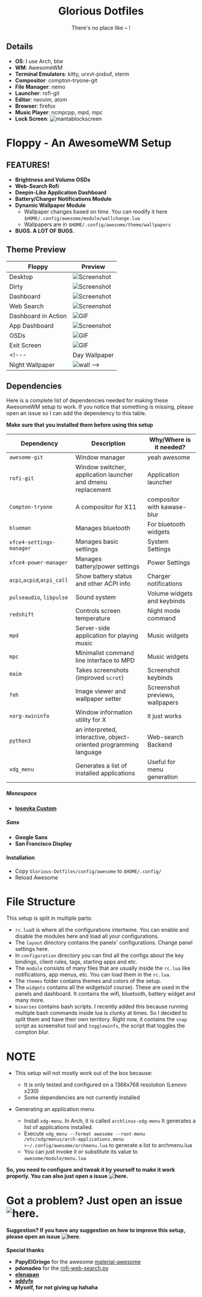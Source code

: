 <div align="center">
    <h1>Glorious Dotfiles</h1>
    <p>There's no place like <b><code>~</code></b> !</p>
</div>

## Details
+ **OS**: I use Arch, btw
+ **WM**: AwesomeWM
+ **Terminal Emulators**: kitty, urxvt-pixbuf, xterm
+ **Compositor**: compton-tryone-git
+ **File Manager**: nemo
+ **Launcher**: rofi-git
+ **Editor**: neovim, atom
+ **Browser**: firefox
+ **Music Player**: ncmpcpp, mpd, mpc
+ **Lock Screen**: ![mantablockscreen](https://github.com/reorr/mantablockscreen)

# Floppy - An AwesomeWM Setup

## FEATURES!
+ **Brightness and Volume OSDs**
+ **Web-Search Rofi**
+ **Deepin-Like Application Dashboard**
+ **Battery/Charger Notifications Module**
+ **Dynamic Wallpaper Module**
  - Wallpaper changes based on time. You can modify it here `$HOME/.config/awesome/module/wallchange.lua`
  - Wallpapers are in `$HOME/.config/awesome/theme/wallpapers`
+ **BUGS. A LOT OF BUGS.**

## Theme Preview  

| Floppy | Preview |
| --- | --- |
| Desktop | ![Screenshot](https://github.com/ilovecookieee/Glorious-Dotfiles/blob/master/screenshots/desktop.png) |
| Dirty | ![Screenshot](https://github.com/ilovecookieee/Glorious-Dotfiles/blob/master/screenshots/dirty.png)   |
| Dashboard | ![Screenshot](https://github.com/ilovecookieee/Glorious-Dotfiles/blob/master/screenshots/dashboard.png) |
| Web Search | ![Screenshot](https://github.com/ilovecookieee/Glorious-Dotfiles/blob/master/screenshots/rofi-searchweb.gif) |
| Dashboard in Action | ![GIF](https://github.com/ilovecookieee/Glorious-Dotfiles/blob/master/screenshots/dashboardinaction.gif) |
| App Dashboard | ![Screenshot](https://github.com/ilovecookieee/Glorious-Dotfiles/blob/master/screenshots/application-dashboard.png) |
| OSDs | ![GIF](https://github.com/ilovecookieee/Glorious-Dotfiles/blob/master/screenshots/OSDs.gif) |
| Exit Screen | ![GIF](https://github.com/ilovecookieee/Glorious-Dotfiles/blob/master/screenshots/exit-screen.png) |
<!--- | Day Wallpaper | ![wall](https://github.com/ilovecookieee/Glorious-Dotfiles/blob/master/screenshots/day-wallpaper.jpg)  
| Night Wallpaper | ![wall](https://github.com/ilovecookieee/Glorious-Dotfiles/blob/master/screenshots/night-wallpaper.jpg)   -->


## Dependencies
Here is a complete list of dependencies needed for making these AwesomeWM setup to work.
If you notice that something is missing, please open an issue so I can add the dependency to this table.

**Make sure that you installed them before using this setup**  

| Dependency | Description | Why/Where is it needed? |
| --- | --- | --- |
| `awesome-git` | Window manager | yeah awesome |
| `rofi-git` | Window switcher, application launcher and dmenu replacement | Application launcher |
| `Compton-tryone` | A compositor for X11 | compositor with kawase-blur |
| `blueman` | Manages bluetooth | For bluetooth widgets |
| `xfce4-settings-manager` | Manages basic settings | System Settings |
| `xfce4-power-manager` | Manages battery/power settings | Power Settings |
| `acpi`,`acpid`,`acpi_call` | Show battery status and other ACPI info | Charger notifications |
| `pulseaudio`, `libpulse` | Sound system | Volume widgets and keybinds |
| `redshift` | Controls screen temperature | Night mode command |
| `mpd` | Server-side application for playing music | Music widgets |
| `mpc` | Minimalist command line interface to MPD | Music widgets |
| `maim` | Takes screenshots (improved `scrot`) | Screenshot keybinds |
| `feh` | Image viewer and wallpaper setter | Screenshot previews, wallpapers |
| `xorg-xwininfo` | Window information utility for X | it just works |
| `python3`| an interpreted, interactive, object-oriented programming language | Web-search Backend |
| `xdg_menu` | Generates a list of installed applications | Useful for menu generation |


##### Monospace
+ **[Iosevka Custom](https://github.com/elenapan/dotfiles/)**

##### Sans
+ **Google Sans**
+ **San Francisco Display**

#### Installation
+ Copy `Glorious-Dotfiles/config/awesome` to `$HOME/.config/`
+ Reload Awesome


# File Structure  
This setup is split in multiple parts:
+ `rc.lua`it is where all the configurations intertwine. You can enable and disable the modules here and load all your configurations.  
+ The `layout` directory contains the panels' configurations. Change panel settings here.  
+ In `configuration` directory you can find all the configs about the key bindings, client rules, tags, starting apps and etc.  
+ The `module` consists of many files that are usually inside the `rc.lua` like notifications, app menus, etc. You can load them in the `rc.lua`.  
+ The `themes` folder contains themes and colors of the setup.  
+ The `widgets` contains all the widgets(of course). These are used in the panels and dashboard. It contains the wifi, bluetooth, battery widget and many more.  
+ `binaries` contains bash scripts. I recently added this because running multiple bash commands inside lua is clunky at times. So I decided to split them and have their own territory. Right now, it contains the `snap` script as screenshot tool and `togglewinfx`, the script that toggles the compton blur.  

# NOTE  
+ This setup will not mostly work out of the box because:  
  - It is only tested and configured on a 1366x768 resolution (Lenovo x230)  
  - Some dependencies are not currently installed  

+ Generating an application menu  
  - Install `xdg-menu`. In Arch, it is called `archlinux-xdg-menu` It generates a list of applications installed.  
  - Execute `xdg_menu --format awesome --root-menu /etc/xdg/menus/arch-applications.menu >~/.config/awesome/archmenu.lua` to generate a list to archmenu.lua  
  - You can just invoke it or substitute its value to `awesome/module/menu.lua`  

**So, you need to configure and tweak it by yourself to make it work properly. You can also just open a issue ![here](https://github.com/ilovecookieee/Glorious-Dotfiles/issues/new).**


# Got a problem? Just open an issue ![here](https://github.com/ilovecookieee/Glorious-Dotfiles/issues/new).
#### Suggestion? If you have any suggestion on how to improve this setup, please open an issue ![here](https://github.com/ilovecookieee/Glorious-Dotfiles/issues/new).  


**Special thanks**
+ **PapyElGringo** for the awesome [material-awesome](https://github.com/PapyElGringo/material-awesome)
+ **pdonadeo** for the [rofi-web-search.py](https://github.com/pdonadeo/rofi-web-search)
+ **[elenapan](https://github.com/elenapan/dotfiles)**
+ **[addyfe](https://github.com/addy-dclxvi/almighty-dotfiles)**
+ **Myself, for not giving up hahaha**
